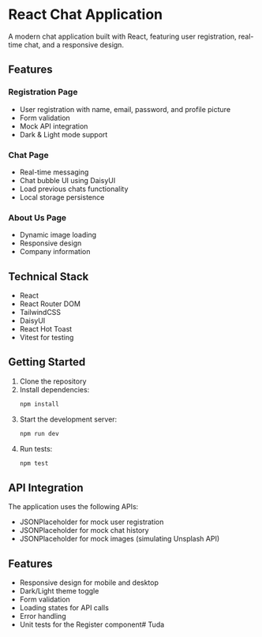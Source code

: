 # React Chat Application

A modern chat application built with React, featuring user registration, real-time chat, and a responsive design.

## Features

### Registration Page
- User registration with name, email, password, and profile picture
- Form validation
- Mock API integration
- Dark & Light mode support

### Chat Page
- Real-time messaging
- Chat bubble UI using DaisyUI
- Load previous chats functionality
- Local storage persistence

### About Us Page
- Dynamic image loading
- Responsive design
- Company information

## Technical Stack

- React
- React Router DOM
- TailwindCSS
- DaisyUI
- React Hot Toast
- Vitest for testing

## Getting Started

1. Clone the repository
2. Install dependencies:
   ```bash
   npm install
   ```
3. Start the development server:
   ```bash
   npm run dev
   ```
4. Run tests:
   ```bash
   npm test
   ```

## API Integration

The application uses the following APIs:
- JSONPlaceholder for mock user registration
- JSONPlaceholder for mock chat history
- JSONPlaceholder for mock images (simulating Unsplash API)

## Features
- Responsive design for mobile and desktop
- Dark/Light theme toggle
- Form validation
- Loading states for API calls
- Error handling
- Unit tests for the Register component#   T u d a  
 